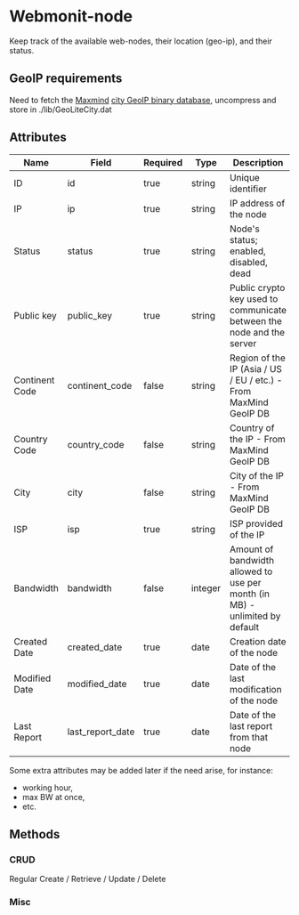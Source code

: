 # Webmonit-node

Keep track of the available web-nodes, their location (geo-ip), and their status.

## GeoIP requirements

Need to fetch the [Maxmind](http://maxmind.com) [city GeoIP binary database](http://www.maxmind.com/en/geolite), uncompress and store in ./lib/GeoLiteCity.dat

## Attributes

Name | Field | Required | Type | Description 
---- | ---- | ---- | ---- | ----
ID | id | true | string | Unique identifier
IP | ip | true | string | IP address of the node
Status | status | true | string | Node's status; enabled, disabled, dead
Public key | public_key | true | string | Public crypto key used to communicate between the node and the server
Continent Code | continent_code | false | string | Region of the IP (Asia / US / EU / etc.) - From MaxMind GeoIP DB
Country Code | country_code | false | string | Country of the IP - From MaxMind GeoIP DB
City | city | false | string | City of the IP - From MaxMind GeoIP DB
ISP | isp | true | string | ISP provided of the IP
Bandwidth | bandwidth | false | integer | Amount of bandwidth allowed to use per month (in MB) - unlimited by default
Created Date | created_date | true | date | Creation date of the node
Modified Date | modified_date | true | date | Date of the last modification of the node
Last Report | last_report_date | true | date | Date of the last report from that node

Some extra attributes may be added later if the need arise, for instance:
- working hour,
- max BW at once,
- etc.

## Methods

### CRUD

Regular Create / Retrieve / Update / Delete

### Misc 
